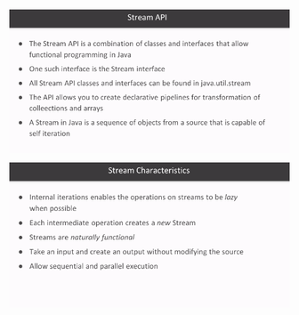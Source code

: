 # 

![](https://raw.githubusercontent.com/gaohanghang/images/master/img20190630133526.png)


![](https://raw.githubusercontent.com/gaohanghang/images/master/img20190630133646.png)

